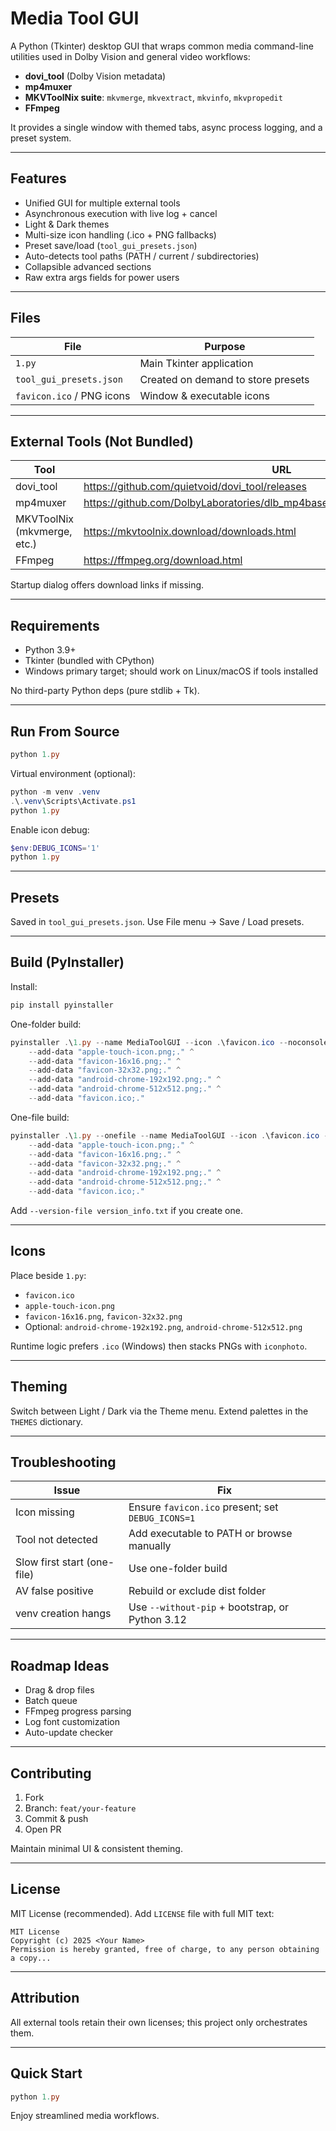 # Media Tool GUI

A Python (Tkinter) desktop GUI that wraps common media command-line utilities used in Dolby Vision and general video workflows:

- **dovi_tool** (Dolby Vision metadata)
- **mp4muxer**
- **MKVToolNix suite**: `mkvmerge`, `mkvextract`, `mkvinfo`, `mkvpropedit`
- **FFmpeg**

It provides a single window with themed tabs, async process logging, and a preset system.

---
## Features
- Unified GUI for multiple external tools
- Asynchronous execution with live log + cancel
- Light & Dark themes
- Multi-size icon handling (.ico + PNG fallbacks)
- Preset save/load (`tool_gui_presets.json`)
- Auto-detects tool paths (PATH / current / subdirectories)
- Collapsible advanced sections
- Raw extra args fields for power users

---
## Files
| File | Purpose |
|------|---------|
| `1.py` | Main Tkinter application |
| `tool_gui_presets.json` | Created on demand to store presets |
| `favicon.ico` / PNG icons | Window & executable icons |

---
## External Tools (Not Bundled)
| Tool | URL |
|------|-----|
| dovi_tool | https://github.com/quietvoid/dovi_tool/releases |
| mp4muxer | https://github.com/DolbyLaboratories/dlb_mp4base/blob/master/bin/mp4muxer.exe |
| MKVToolNix (mkvmerge, etc.) | https://mkvtoolnix.download/downloads.html |
| FFmpeg | https://ffmpeg.org/download.html |

Startup dialog offers download links if missing.

---
## Requirements
- Python 3.9+
- Tkinter (bundled with CPython)
- Windows primary target; should work on Linux/macOS if tools installed

No third-party Python deps (pure stdlib + Tk).

---
## Run From Source
```powershell
python 1.py
```

Virtual environment (optional):
```powershell
python -m venv .venv
.\.venv\Scripts\Activate.ps1
python 1.py
```

Enable icon debug:
```powershell
$env:DEBUG_ICONS='1'
python 1.py
```

---
## Presets
Saved in `tool_gui_presets.json`. Use File menu -> Save / Load presets.

---
## Build (PyInstaller)
Install:
```powershell
pip install pyinstaller
```

One-folder build:
```powershell
pyinstaller .\1.py --name MediaToolGUI --icon .\favicon.ico --noconsole ^
	--add-data "apple-touch-icon.png;." ^
	--add-data "favicon-16x16.png;." ^
	--add-data "favicon-32x32.png;." ^
	--add-data "android-chrome-192x192.png;." ^
	--add-data "android-chrome-512x512.png;." ^
	--add-data "favicon.ico;."
```

One-file build:
```powershell
pyinstaller .\1.py --onefile --name MediaToolGUI --icon .\favicon.ico --noconsole ^
	--add-data "apple-touch-icon.png;." ^
	--add-data "favicon-16x16.png;." ^
	--add-data "favicon-32x32.png;." ^
	--add-data "android-chrome-192x192.png;." ^
	--add-data "android-chrome-512x512.png;." ^
	--add-data "favicon.ico;."
```

Add `--version-file version_info.txt` if you create one.

---
## Icons
Place beside `1.py`:
- `favicon.ico`
- `apple-touch-icon.png`
- `favicon-16x16.png`, `favicon-32x32.png`
- Optional: `android-chrome-192x192.png`, `android-chrome-512x512.png`

Runtime logic prefers `.ico` (Windows) then stacks PNGs with `iconphoto`.

---
## Theming
Switch between Light / Dark via the Theme menu. Extend palettes in the `THEMES` dictionary.

---
## Troubleshooting
| Issue | Fix |
|-------|-----|
| Icon missing | Ensure `favicon.ico` present; set `DEBUG_ICONS=1` |
| Tool not detected | Add executable to PATH or browse manually |
| Slow first start (one-file) | Use one-folder build |
| AV false positive | Rebuild or exclude dist folder |
| venv creation hangs | Use `--without-pip` + bootstrap, or Python 3.12 |

---
## Roadmap Ideas
- Drag & drop files
- Batch queue
- FFmpeg progress parsing
- Log font customization
- Auto-update checker

---
## Contributing
1. Fork
2. Branch: `feat/your-feature`
3. Commit & push
4. Open PR

Maintain minimal UI & consistent theming.

---
## License
MIT License (recommended). Add `LICENSE` file with full MIT text:
```
MIT License
Copyright (c) 2025 <Your Name>
Permission is hereby granted, free of charge, to any person obtaining a copy...
```

---
## Attribution
All external tools retain their own licenses; this project only orchestrates them.

---
## Quick Start
```powershell
python 1.py
```

Enjoy streamlined media workflows.
